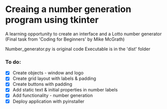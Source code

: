 # Creaing a number generation program using tkinter 
A learning opportunity to create an interface and a Lotto number generator (Final task from 'Coding for Beginners' by Mike McGrath)

Number_generator.py is original code
Executable is in the 'dist' folder

### To do: 
- [x] Create objects - window and logo
- [x] Create grid layout with labels & padding
- [x] Create buttons with padding
- [x] Add static text & initial properties in number labels
- [x] Add functionality - number generation
- [x] Deploy application with pyinstaller